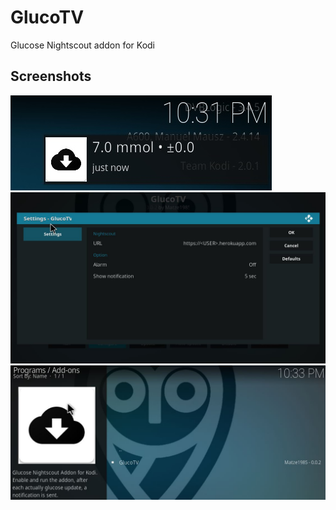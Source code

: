 # GlucoTV
Glucose Nightscout addon for Kodi

## Screenshots
![Example 1](https://github.com/Matze1985/GlucoTV/blob/master/script.glucotv/resources/screenshot-01.jpg)
![Example 1](https://github.com/Matze1985/GlucoTV/blob/master/script.glucotv/resources/screenshot-02.jpg)
![Example 1](https://github.com/Matze1985/GlucoTV/blob/master/script.glucotv/resources/screenshot-03.jpg)
